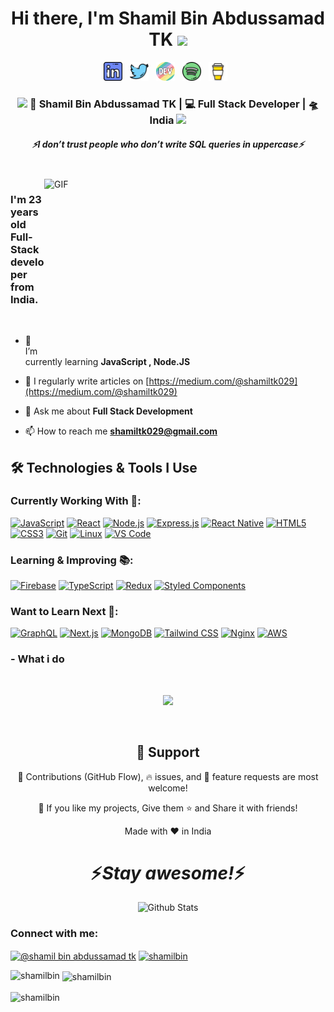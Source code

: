 <div align="center">
   <h1>Hi there, I'm    Shamil Bin Abdussamad TK  <img src="https://media.giphy.com/media/hvRJCLFzcasrR4ia7z/giphy.gif" width="25px"> </h1>
   
   

</div>

<p align='center'>
   <a href="https://www.linkedin.com/in/shamilbin/"><img height="30" src="https://raw.githubusercontent.com/8bithemant/8bithemant/master/linkedin.png?raw=true"></a>&nbsp;&nbsp;
<a href="https://x.com/Shamil_bin_"><img height="30" src="https://raw.githubusercontent.com/8bithemant/8bithemant/master/twitter.png?raw=true"></a>&nbsp;&nbsp;
<a href="https://dev.to/hemant"><img height="30" src="https://raw.githubusercontent.com/8bithemant/8bithemant/master/devto.png?raw=true"></a>&nbsp;&nbsp;
<a href="https://www.facebook.com/trinnwin"><img height="30" src="https://raw.githubusercontent.com/8bithemant/8bithemant/master/spotify.png?raw=true"></a>&nbsp;&nbsp;
 <a href="https://www.coffee.com/hemant"><img height="30" src="https://raw.githubusercontent.com/8bithemant/8bithemant/master/coffee.jpg?raw=true"></a>&nbsp;&nbsp;
 </p>



<div align="center">
<h3><img src="https://media.giphy.com/media/WUlplcMpOCEmTGBtBW/giphy.gif" width="30"> 🙎 Shamil Bin Abdussamad TK | 💻 Full Stack Developer | 🛸 India <img src="https://media.giphy.com/media/WUlplcMpOCEmTGBtBW/giphy.gif" width="30"></h3>
</div>



<p align="center">


 </p>
 
 <h5 align="center">
   <i>⚡️I don’t trust people who don’t write SQL queries in uppercase⚡️</i>
  </h5>
 
 
<br />
<img align="right" height="270px" width="450px" alt="GIF" src="https://media.giphy.com/media/3FjEPbKqEPhPpmC8uY/giphy.gif" />
<p align="center">
  <h3> I'm 23 years old Full-Stack developer from India.</h3>
</p>







<p align="left"> <a href="https://twitter.com/" target="blank"><img src="https://img.shields.io/twitter/follow/?logo=twitter&style=for-the-badge" alt="" /></a> </p>



- 🌱 I’m currently learning **JavaScript , Node.JS**

- 📝 I regularly write articles on [https://medium.com/@shamiltk029](https://medium.com/@shamiltk029)

- 💬 Ask me about **Full Stack Development**

- 📫 How to reach me **shamiltk029@gmail.com**


## 🛠 Technologies & Tools I Use


<p align="center">
  <!-- For more icons please follow  https://github.com/MikeCodesDotNET/ColoredBadges -->
 

### **Currently Working With** 🔧:

[<img src="https://img.shields.io/badge/JavaScript-282C34?logo=javascript&logoColor=F7DF1E" alt="JavaScript" title="JavaScript" height="25" />](#)
[<img src="https://img.shields.io/badge/React-282C34?logo=react&logoColor=61DAFB" alt="React" title="React" height="25" />](#)
[<img src="https://img.shields.io/badge/Node.js-282C34?logo=node.js&logoColor=339933" alt="Node.js" title="Node.js" height="25" />](#)
[<img src="https://img.shields.io/badge/Express.js-282C34?logo=express&logoColor=FFFFFF" alt="Express.js" title="Express.js" height="25" />](#)
[<img src="https://img.shields.io/badge/React%20Native-282C34?logo=react&logoColor=61DAFB" alt="React Native" title="React Native" height="25" />](#)
[<img src="https://img.shields.io/badge/HTML5-282C34?logo=html5&logoColor=E34F26" alt="HTML5" title="HTML5" height="25" />](#)
[<img src="https://img.shields.io/badge/CSS3-282C34?logo=css3&logoColor=1572B6" alt="CSS3" title="CSS3" height="25" />](#)
[<img src="https://img.shields.io/badge/Git-282C34?logo=git&logoColor=F05032" alt="Git" title="Git" height="25" />](#)
[<img src="https://img.shields.io/badge/Linux-282C34?logo=linux&logoColor=FCC624" alt="Linux" title="Linux" height="25" />](#)
[<img src="https://img.shields.io/badge/VS%20Code-282C34?logo=visual-studio-code&logoColor=007ACC" alt="VS Code" title="VS Code" height="25" />](#)

</p>

### **Learning & Improving** 📚:

[<img src="https://img.shields.io/badge/Firebase-282C34?logo=firebase&logoColor=FFCA28" alt="Firebase" title="Firebase" height="25" />](#)
[<img src="https://img.shields.io/badge/TypeScript-282C34?logo=typescript&logoColor=3178C6" alt="TypeScript" title="TypeScript" height="25" />](#)
[<img src="https://img.shields.io/badge/Redux-282C34?logo=redux&logoColor=764ABC" alt="Redux" title="Redux" height="25" />](#)
[<img src="https://img.shields.io/badge/Styled%20Components-282C34?logo=styled-components&logoColor=DB7093" alt="Styled Components" title="Styled Components" height="25" />](#)

### **Want to Learn Next** 🔮:

[<img src="https://img.shields.io/badge/GraphQL-282C34?logo=graphql&logoColor=E10098" alt="GraphQL" title="GraphQL" height="25" />](#)
[<img src="https://img.shields.io/badge/Next.js-282C34?logo=next.js&logoColor=FFFFFF" alt="Next.js" title="Next.js" height="25" />](#)
[<img src="https://img.shields.io/badge/MongoDB-282C34?logo=mongodb&logoColor=47A248" alt="MongoDB" title="MongoDB" height="25" />](#)
[<img src="https://img.shields.io/badge/Tailwind%20CSS-282C34?logo=tailwind-css&logoColor=38B2AC" alt="Tailwind CSS" title="Tailwind CSS" height="25" />](#)
[<img src="https://img.shields.io/badge/Nginx-282C34?logo=nginx&logoColor=009639" alt="Nginx" title="Nginx" height="25" />](#)
[<img src="https://img.shields.io/badge/AWS-282C34?logo=amazonaws&logoColor=FF9900" alt="AWS" title="AWS" height="25" />](#)

<!--
### - Blogs 🌱
-->
<!--
<p align="center">
  <a href="https://dev.to/hemant">
    <img src="https://raw.githubusercontent.com/8bithemant/8bithemant/master/svg/blogs/devto.svg"> 
  </a>
</p>
-->



 ### - What i do


<br />

<p align="center">
   <img src="https://media.giphy.com/media/f9XgHHnPnDjOF1hWpl/giphy.gif" />
   </p>
   
   
<br />

<h2 align="center">🤝 Support</h2>

<p align="center">🎀 Contributions (GitHub Flow), 🔥 issues, and 🥮 feature requests are most welcome!</p>

<p align="center">💙 If you like my projects, Give them ⭐ and Share it with friends!</p>
</p>
<p align="center">Made with ❤️ in India</p>

<h1 align='center'>⚡️<i>Stay awesome!</i>⚡️</h1>

<p align="center">
        <img src="https://raw.githubusercontent.com/mayhemantt/mayhemantt/Update/svg/Bottom.svg" alt="Github Stats" />
</p>






<h3 align="left">Connect with me:</h3>
<p align="left">
<a href="https://medium.com/@shamil bin abdussamad tk" target="blank"><img align="center" src="https://raw.githubusercontent.com/rahuldkjain/github-profile-readme-generator/master/src/images/icons/Social/medium.svg" alt="@shamil bin abdussamad tk" height="30" width="40" /></a>
<a href="https://www.leetcode.com/shamilbin" target="blank"><img align="center" src="https://raw.githubusercontent.com/rahuldkjain/github-profile-readme-generator/master/src/images/icons/Social/leet-code.svg" alt="shamilbin" height="30" width="40" /></a>
</p>


<p><img align="left" src="https://github-readme-stats.vercel.app/api/top-langs?username=shamilbin&show_icons=true&locale=en&layout=compact" alt="shamilbin" /></p>

<p>&nbsp;<img align="center" src="https://github-readme-stats.vercel.app/api?username=shamilbin&show_icons=true&locale=en" alt="shamilbin" /></p>

<p><img align="center" src="https://github-readme-streak-stats.herokuapp.com/?user=shamilbin&" alt="shamilbin" /></p>
